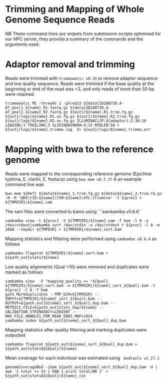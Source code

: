 # Trimming and Mapping of Whole Genome Sequence Reads

NB These command lines are snipets from submission scripts optimised for our HPC server, they provide a summary of the commands and the arguments used. 

# Adaptor removal and trimming
Reads were trimmed with ```trimmomatic v0.35``` to remove adaptor sequence and low quality sequence. Reads were trimmed if the base quality at the beginning or end of the read was <3, and only reads of more than 50 bp were retained.
```
trimmomatic PE -threads 2 -phred33 ${data}20180730.A-AT_pool1_${name}_R1.fastq.gz ${data}20180730.A-AT_pool1_${name}_R2.fastq.gz ${out}/${name}.R1.trim.fq.gz ${out}/logs/${name}.R1.un.fq.gz ${out}/${name}.R2.trim.fq.gz ${out}/logs/${name}.R2.un.fq.gz ILLUMINACLIP:${adaptor}:2:30:10 LEADING:3 TRAILING:3 SLIDINGWINDOW:4:15 MINLEN:50 > ${out}/logs/${name}.trimmo.log  2> ${out}/logs/${name}.trimmo.err
```

# Mapping with bwa to the reference genome
Reads were mapped to the corresponding reference genome (Epichloe typhina, E. clarkii, E. festuca) using ```bwa mem v0.7.17```
A an example command line was 
```
bwa mem ${Ref} ${data}${name}_1.trim.fq.gz ${data}${name}_2.trim.fq.gz -M -R "@RG\tID:${name}\tSM:${name}\tPL:Illumina" -t ${proc} > ${TMPDIR}/${name}.sam
```

The sam files were converted to bams using ```sambamba v0.6.6``
```
sambamba view -t ${proc} -S ${TMPDIR}/${name}.sam -f bam -l 0 -o /dev/stdout|sambamba sort /dev/stdin -o /dev/stdout t ${proc} -l 0 -m 10GB --tmpdir ${TMPDIR} > ${TMPDIR}/${name}.sort.bam
```

Mapping statistics and filtering were performed using ```sambamba v0.6.6``` as follows
```
sambamba flagstat ${TMPDIR}/${name}.sort.bam > ${path_out}stats/${name}
```

Low quality alignments (Qual >10) were removed and duplicates were marked as follows 
```
sambamba view  -F "mapping_quality >= "${Qual} ${TMPDIR}/${name}.sort.bam -o ${TMPDIR}/${name}_sort_${Qual}.bam -t ${proc} -l 0 -f bam 
gatk MarkDuplicates --TMP_DIR=${TMPDIR} --INPUT=${TMPDIR}/${name}_sort_${Qual}.bam --OUTPUT=${path_out}${name}_sort_${Qual}_dup.bam --METRICS_FILE=${path_out}stats_dup/${name} --VALIDATION_STRINGENCY=LENIENT --MAX_FILE_HANDLES_FOR_READ_ENDS_MAP=1024
sambamba index ${path_out}${name}_sort_${Qual}_dup.bam
```

Mapping statistics after quality filtering and marking duplicates were outputted
```
sambamba flagstat ${path_out}${name}_sort_${Qual}_dup.bam > ${path_out}statsQ${Qual}/${name}
```

Mean coverage for each individual was estimated using ``` bedtools v2.27.1```
```
genomeCoverageBed -ibam ${path_out}${name}_sort_${Qual}_dup.bam -d | awk '{ total += $3 } END { print total/NR }' >  ${path_out}statsQ${Qual}/${name}_cov
```
